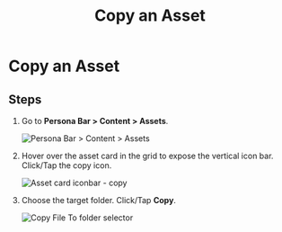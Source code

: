 ﻿---
uid: copy-asset
locale: en
title: Copy an Asset
dnnversion: 09.02.00
related-topics: add-assets,edit-asset-properties,edit-asset-permissions,move-asset,download-asset,delete-asset
---

# Copy an Asset

## Steps

1.  Go to **Persona Bar \> Content \> Assets**.
    
    ![Persona Bar > Content > Assets](/images/scr-pbar-host-Content-E91.png)
    
    
2.  Hover over the asset card in the grid to expose the vertical icon bar. Click/Tap the copy icon.
    
      
    
    ![Asset card iconbar - copy](/images/scr-Assets-assetcard-iconbar-copy-E90.png)
    
      
    
3.  Choose the target folder. Click/Tap **Copy**.
    
      
    
    ![Copy File To folder selector](/images/scr-Assets-CopyFileTo.png)
